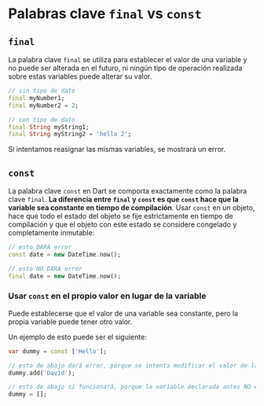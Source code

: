 # Palabras clave `final` vs `const`

## `final`

La palabra clave `final` se utiliza para establecer el valor de una variable y no puede ser alterada en el futuro, ni ningún tipo de operación realizada sobre estas variables puede alterar su valor.

```dart
// sin tipo de dato
final myNumber1;
final myNumber2 = 2;

// con tipo de dato
final String myString1;
final String myString2 = 'hello 2';
```

Si intentamos reasignar las mismas variables, se mostrará un error.

## `const`

La palabra clave `const` en Dart se comporta exactamente como la palabra clave `final`. **La diferencia entre `final` y `const` es que `const` hace que la variable sea constante en tiempo de compilación**. Usar `const` en un objeto, hace que todo el estado del objeto se fije estrictamente en tiempo de compilación y que el objeto con este estado se considere congelado y completamente inmutable:

```dart
// esto DARÁ error
const date = new DateTime.now();

// esto NO DARÁ error
final date = new DateTime.now();
```

### Usar `const` en el propio valor en lugar de la variable

Puede establecerse que el valor de una variable sea constante, pero la propia variable puede tener otro valor.

Un ejemplo de esto puede ser el siguiente:

```dart
var dummy = const ['Hello'];

// esto de abajo dará error, porque se intenta modificar el valor de la variable
dummy.add('David');

// esto de abajo sí funcionará, porque la variable declarada antes NO es constante
dummy = [];
```